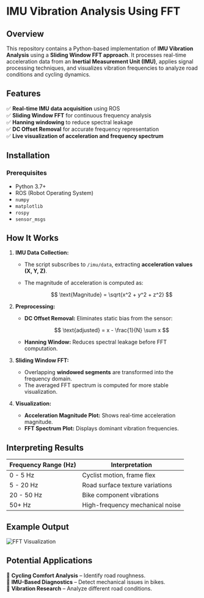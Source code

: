 # IMU Vibration Analysis Using FFT

## Overview
This repository contains a Python-based implementation of **IMU Vibration Analysis** using a **Sliding Window FFT approach**. It processes real-time acceleration data from an **Inertial Measurement Unit (IMU)**, applies signal processing techniques, and visualizes vibration frequencies to analyze road conditions and cycling dynamics.


## Features
✅ **Real-time IMU data acquisition** using ROS  
✅ **Sliding Window FFT** for continuous frequency analysis  
✅ **Hanning windowing** to reduce spectral leakage  
✅ **DC Offset Removal** for accurate frequency representation  
✅ **Live visualization of acceleration and frequency spectrum**  

## Installation
### **Prerequisites**
- Python 3.7+
- ROS (Robot Operating System)
- `numpy`
- `matplotlib`
- `rospy`
- `sensor_msgs`

## How It Works
1. **IMU Data Collection:**
   - The script subscribes to `/imu/data`, extracting **acceleration values (X, Y, Z)**.
   - The magnitude of acceleration is computed as:
     
     $$ \text{Magnitude} = \sqrt{x^2 + y^2 + z^2} $$

2. **Preprocessing:**
   - **DC Offset Removal:** Eliminates static bias from the sensor:
     
     $$ \text{adjusted} = x - \frac{1}{N} \sum x $$
   
   - **Hanning Window:** Reduces spectral leakage before FFT computation.

3. **Sliding Window FFT:**
   - Overlapping **windowed segments** are transformed into the frequency domain.
   - The averaged FFT spectrum is computed for more stable visualization.

4. **Visualization:**
   - **Acceleration Magnitude Plot:** Shows real-time acceleration magnitude.
   - **FFT Spectrum Plot:** Displays dominant vibration frequencies.

## Interpreting Results
| **Frequency Range (Hz)** | **Interpretation** |
|-----------------|------------------------------------|
| 0 - 5 Hz       | Cyclist motion, frame flex        |
| 5 - 20 Hz      | Road surface texture variations   |
| 20 - 50 Hz     | Bike component vibrations         |
| 50+ Hz         | High-frequency mechanical noise   |

## Example Output
![FFT Visualization](example_fft.png)

## Potential Applications
🚴 **Cycling Comfort Analysis** – Identify road roughness.  
📡 **IMU-Based Diagnostics** – Detect mechanical issues in bikes.  
🔬 **Vibration Research** – Analyze different road conditions.  

